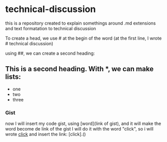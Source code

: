 # technical-discussion
this is a repository created to explain somethings around .md extensions and text formatation to technical discussion
 
 To create a head, we use # at the begin of the word
 (at the first line, I wrote # technical discussion)
 
 using ##, we can create a second heading:
 
 ## This is a second heading. With *, we can make lists: 
 * one
 * two 
 * three

### Gist
now I will insert my code gist, using [word](link of gist), and it will make the word become de link of the gist
I will do it with the word "click", so i will wrote [click]() and insert the link:
[click].(<script src="https://gist.github.com/StanleyTC/e89e61c50d58af99060d6b63e7fa0b1b.js"></script>)
